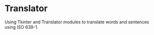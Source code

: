 # Translator
Using Tkinter and Translator modules to translate words and sentences using ISO 639-1.
